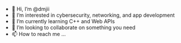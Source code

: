 - 👋 Hi, I’m @dmjii
- 👀 I’m interested in cybersecurity, networking, and app development
- 🌱 I’m currently learning C++ and Web APIs
- 💞️ I’m looking to collaborate on something you need 
- 📫 How to reach me ...

<!---
dmjii/dmjii is a ✨ special ✨ repository because its `README.md` (this file) appears on your GitHub profile.
You can click the Preview link to take a look at your changes.
--->
